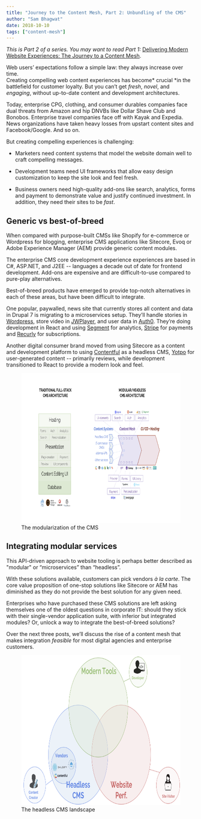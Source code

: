 ```yaml
---
title: "Journey to the Content Mesh, Part 2: Unbundling of the CMS"
author: "Sam Bhagwat"
date: 2018-10-10
tags: ["content-mesh"]
---
```


_This is Part 2 of a series. You may want to read Part 1:_ [Delivering Modern Website Experiences: The Journey to a Content Mesh](/blog/2018-10-04-journey-to-the-content-mesh).

Web users’ expectations follow a simple law: they always increase over time.  
Creating compelling web content experiences has become* crucial *in the battlefield for customer loyalty. But you can’t get _fresh_, _novel_, and _engaging_, without up-to-date content and development architectures.

Today, enterprise CPG, clothing, and consumer durables companies face dual threats from Amazon and hip DNVBs like Dollar Shave Club and Bonobos. Enterprise travel companies face off with Kayak and Expedia. News organizations have taken heavy losses from upstart content sites and Facebook/Google. And so on.

But creating compelling experiences is challenging:

- Marketers need content systems that model the website domain well to craft compelling messages.

- Development teams need UI frameworks that allow easy design customization to keep the site look and feel fresh.

- Business owners need high-quality add-ons like search, analytics, forms and payment to demonstrate value and justify continued investment. In addition, they need their sites to be _fast_.

## Generic vs best-of-breed

When compared with purpose-built CMSs like Shopify for e-commerce or Wordpress for blogging, enterprise CMS applications like Sitecore, Evoq or Adobe Experience Manager (AEM) provide generic content modules.

The enterprise CMS core development experience experiences are based in C#, ASP.NET, and J2EE -- languages a decade out of date for frontend development. Add-ons are expensive and are difficult-to-use compared to pure-play alternatives.

Best-of-breed products have emerged to provide top-notch alternatives in each of these areas, but have been difficult to integrate.

One popular, paywalled, news site that currently stores all content and data in Drupal 7 is migrating to a microservices setup. They’ll handle stories in [Wordpress](https://wordpress.org/), store video in [JWPlayer](https://www.jwplayer.com/), and user data in [Auth0](https://auth0.com/). They’re doing development in React and using [Segment](https://segment.com) for analytics, [Stripe](http://stripe.com) for payments and [Recurly](https://recurly.com/) for subscriptions.

Another digital consumer brand moved from using Sitecore as a content and development platform to using [Contentful](https://www.contentful.com/) as a headless CMS, [Yotpo](https://www.yotpo.com/) for user-generated content -- primarily reviews, while development transitioned to React to provide a modern look and feel.

<figure>
  <img alt="The modularization of the CMS" height="400" src="./modular-cms-architecture.png" />
  <figcaption>
   The modularization of the CMS
  </figcaption>
</figure>

## Integrating modular services

This API-driven approach to website tooling is perhaps better described as "modular" or “microservices” than “headless”.

With these solutions available, customers can pick vendors _à la carte_. The core value proposition of one-stop solutions like Sitecore or AEM has diminished as they do not provide the best solution for any given need.

Enterprises who have purchased these CMS solutions are left asking themselves one of the oldest questions in corporate IT: should they stick with their single-vendor application suite, with inferior but integrated modules? Or, unlock a way to integrate the best-of-breed solutions?

Over the next three posts, we’ll discuss the rise of a content mesh that makes integration _feasible_ for most digital agencies and enterprise customers.

<figure>
  <img alt="The modularization of the CMS" height="400" src="./headless-cms-landscape.png" />
  <figcaption>
   The headless CMS landscape
  </figcaption>
</figure>
